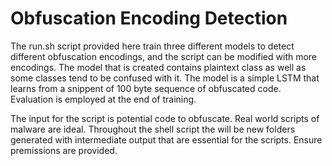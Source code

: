 # Obfuscation Encoding Detection
The run.sh script provided here train three different models to detect different obfuscation encodings, and the script can be modified with more encodings. The model that is created contains plaintext class as well as some classes tend to be confused with it. The model is a simple LSTM that learns from a snippent of 100 byte sequence of obfuscated code. Evaluation is employed at the end of training.

The input for the script is potential code to obfuscate. Real world scripts of malware are ideal. Throughout the shell script the will be new folders generated with intermediate output that are essential for the scripts. Ensure premissions are provided.
